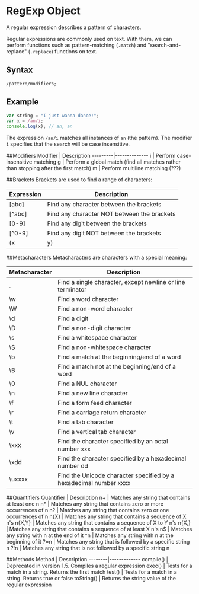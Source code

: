 # RegExp Object
A regular expression describes a pattern of characters.

Regular expressions are commonly used on text. With them, we can perform functions such as pattern-matching (`.match`) and "search-and-replace" (`.replace`) functions on text.

## Syntax
`/pattern/modifiers;`

## Example
```javascript
var string = "I just wanna dance!";
var x = /an/i;
console.log(x); // an, an
```
The expression `/an/i` matches all instances of `an` (the pattern). The modifier `i` specifies that the search will be case insensitive.

##Modifiers
Modifier | Description
---------|--------------
i	       | Perform case-insensitive matching
g	       | Perform a global match (find all matches rather than stopping after the first match)
m	       | Perform multiline matching (???)

##Brackets
Brackets are used to find a range of characters:

Expression	| Description
-------|-----------------
[abc]	 | Find any character between the brackets
[^abc] | Find any character NOT between the brackets
[0-9]	 | Find any digit between the brackets
[^0-9] | Find any digit NOT between the brackets
(x|y)  | Find any of the alternatives specified

##Metacharacters
Metacharacters are characters with a special meaning:

Metacharacter	| Description
-------|----------------------  
.	     | Find a single character, except newline or line terminator
\w	   | Find a word character
\W     | Find a non-word character
\d     | Find a digit
\D	   | Find a non-digit character
\s	   | Find a whitespace character
\S	   | Find a non-whitespace character
\b	   | Find a match at the beginning/end of a word
\B	   | Find a match not at the beginning/end of a word
\0	   | Find a NUL character
\n	   | Find a new line character
\f	   | Find a form feed character
\r	   | Find a carriage return character
\t	   | Find a tab character
\v	   | Find a vertical tab character
\xxx   | Find the character specified by an octal number xxx
\xdd   | Find the character specified by a hexadecimal number dd
\uxxxx | Find the Unicode character specified by a hexadecimal number xxxx

##Quantifiers
Quantifier	| Description
n+	   | Matches any string that contains at least one n
n*	   | Matches any string that contains zero or more occurrences of n
n?	   | Matches any string that contains zero or one occurrences of n
n{X}	 | Matches any string that contains a sequence of X n's
n{X,Y} | Matches any string that contains a sequence of X to Y n's
n{X,}	 | Matches any string that contains a sequence of at least X n's
n$	   | Matches any string with n at the end of it
^n	   | Matches any string with n at the beginning of it
?=n	   | Matches any string that is followed by a specific string n
?!n	   | Matches any string that is not followed by a specific string n

##Methods
Method	| Description
--------|-------------
compile()	 | Deprecated in version 1.5. Compiles a regular expression
exec()	   | Tests for a match in a string. Returns the first match
test()	   | Tests for a match in a string. Returns true or false
toString() | Returns the string value of the regular expression
